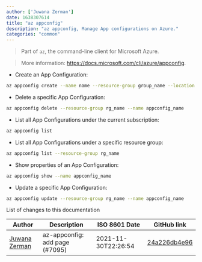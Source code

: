 ```yaml
---
author: ['Juwana Zerman']
date: 1638307614
title: "az appconfig"
description: "az appconfig, Manage App configurations on Azure."
categories: "common"
---
```

> Part of `az`, the command-line client for Microsoft Azure.

> More information: <https://docs.microsoft.com/cli/azure/appconfig>.

- Create an App Configuration:

```bash
az appconfig create --name name --resource-group group_name --location location
```

- Delete a specific App Configuration:

```bash
az appconfig delete --resource-group rg_name --name appconfig_name
```

- List all App Configurations under the current subscription:

```bash
az appconfig list
```

- List all App Configurations under a specific resource group:

```bash
az appconfig list --resource-group rg_name
```

- Show properties of an App Configuration:

```bash
az appconfig show --name appconfig_name
```

- Update a specific App Configuration:

```bash
az appconfig update --resource-group rg_name --name appconfig_name
```
List of changes to this documentation


Author | Description | ISO 8601 Date | GitHub link
------|-----|-----|-----
[Juwana Zerman](mailto:38802201+Juwana-Zerman@users.noreply.github.com) | az-appconfig: add page (#7095) | 2021-11-30T22:26:54 | [24a226db4e96](https://github.com/tldr-pages/tldr/commit/24a226db4e9643f4f415ffb5b09e2c7c6d14e79b)

